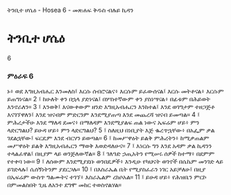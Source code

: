 ﻿
 ትንቢተ ሆሴዕ - Hosea 6 - መጽሐፍ ቅዱስ ብሉይ ኪዳን
# ትንቢተ ሆሴዕ
6
### ምዕራፍ 6
ኑ፥ ወደ እግዚአብሔር እንመለስ፤ እርሱ ሰብሮናልና፥ እርሱም ይፈውሰናል፤ እርሱ መትቶናል፥ እርሱም ይጠግነናል።
2 ፤ ከሁለት ቀን በኋላ ያድነናል፤ በሦስተኛውም ቀን ያስነሣናል፥ በፊቱም በሕይወት እንኖራለን።
3 ፤ እንወቅ፤ እናውቀውም ዘንድ እግዚአብሔርን እንከተል፤ እንደ ወገግታም ተዘጋጅቶ እናገኘዋለን፤ እንደ ዝናብም ምድርንም እንደሚያጠጣ እንደ መጨረሻ ዝናብ ይመጣል።
4 ፤ ምሕረታችሁ እንደ ማለዳ ደመና፥ በማለዳም እንደሚያልፍ ጠል ነውና ኤፍሬም ሆይ፥ ምን ላድርግልህ? ይሁዳ ሆይ፥ ምን ላድርግልህ?
5 ፤ ስለዚህ በነቢያት እጅ ቈረጥኋቸው፥ በአፌም ቃል ገደልኋቸው፤ ፍርዴም እንደ ብርሃን ይወጣል።
6 ፤ ከመሥዋዕት ይልቅ ምሕረትን፥ ከሚቃጠልም መሥዋዕት ይልቅ እግዚአብሔርን ማወቅ እወድዳለሁና።
7 ፤ እነርሱ ግን እንደ አዳም ቃል ኪዳንን ተላልፈዋል፤ በዚያም ላይ ወንጅለውኛል።
8 ፤ ገለዓድ ኃጢአትን የሚሠሩ ሰዎች ከተማ፥ በደምም የተቀባ ነው።
9 ፤ ለሰውም እንደሚያደቡ ወንበዴዎች፥ እንዲሁ የካህናት ወገኖች በሴኬም መንገድ ላይ ይገድላሉ፤ ሴሰኝነትንም ያደርጋሉ።
10 ፤ በእስራኤል ቤት የሚያስፈራን ነገር አይቻለሁ፤ በዚያ በኤፍሬም ውስጥ ግልሙትና ተገኘ፥ እስራኤልም ረክሶአል።
11 ፤ ይሁዳ ሆይ፥ የሕዝቤን ምርኮ በምመልስበት ጊዜ ለአንተ ደግሞ መከር ተወስኖልሃል። 
